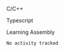 <p>C/C++</p>
<p> Typescript</p>
<p>Learning Assembly</p>

<!--START_SECTION:waka-->

```txt
No activity tracked
```

<!--END_SECTION:waka-->
